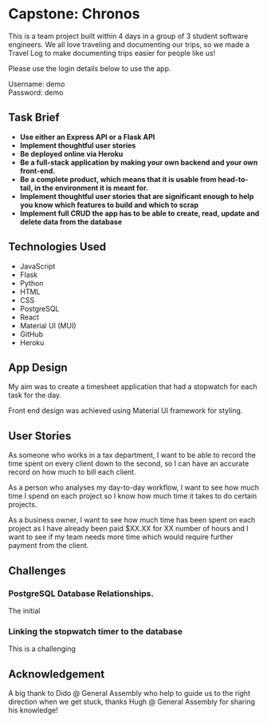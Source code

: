 # Capstone: Chronos

This is a team project built within 4 days in a group of 3 student software engineers. We all love traveling and documenting our trips, so we made a Travel Log to make documenting trips easier for people like us! 
</br>

Please use the login details below to use the app.

Username: demo  
Password: demo
</br>


## Task Brief

* **Use either an Express API or a Flask API**
* **Implement thoughtful user stories**
* **Be deployed online via Heroku**
* **Be a full-stack application by making your own backend and your own front-end.**
* **Be a complete product, which means that it is usable from head-to-tail, in the environment it is meant for.**
* **Implement thoughtful user stories that are significant enough to help you know which features to build and which to scrap**
* **Implement full CRUD the app has to be able to create, read, update and delete data from the database**

## Technologies Used

* JavaScript
* Flask
* Python
* HTML
* CSS
* PostgreSQL
* React
* Material UI (MUI)
* GitHub
* Heroku

## App Design
My aim was to create a timesheet application that had a stopwatch for each task for the day. 

Front end design was achieved using Material UI framework for styling. 

## User Stories
As someone who works in a tax department, I want to be able to record the time spent on every client down to the second, so I can have an accurate record on how much to bill each client. 

As a person who analyses my day-to-day workflow, I want to see how much time I spend on each project so I know how much time it takes to do certain projects.

As a business owner, I want to see how much time has been spent on each project as I have already been paid $XX.XX for XX number of hours and I want to see if my team needs more time which would require further payment from the client.


## Challenges
### PostgreSQL Database Relationships.
The initial 

### Linking the stopwatch timer to the database
This is a challenging 


## Acknowledgement
A big thank to Dido @ General Assembly who help to guide us to the right direction when we get stuck, thanks Hugh @ General Assembly for sharing his knowledge!